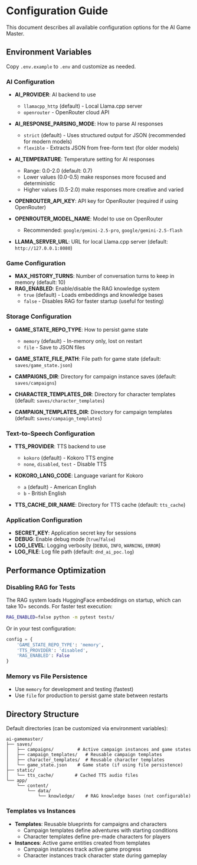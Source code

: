 # Configuration Guide

This document describes all available configuration options for the AI Game Master.

## Environment Variables

Copy `.env.example` to `.env` and customize as needed.

### AI Configuration

- **AI_PROVIDER**: AI backend to use
  - `llamacpp_http` (default) - Local Llama.cpp server
  - `openrouter` - OpenRouter cloud API

- **AI_RESPONSE_PARSING_MODE**: How to parse AI responses
  - `strict` (default) - Uses structured output for JSON (recommended for modern models)
  - `flexible` - Extracts JSON from free-form text (for older models)

- **AI_TEMPERATURE**: Temperature setting for AI responses
  - Range: 0.0-2.0 (default: 0.7)
  - Lower values (0.0-0.5) make responses more focused and deterministic
  - Higher values (0.5-2.0) make responses more creative and varied

- **OPENROUTER_API_KEY**: API key for OpenRouter (required if using OpenRouter)
- **OPENROUTER_MODEL_NAME**: Model to use on OpenRouter
  - Recommended: `google/gemini-2.5-pro`, `google/gemini-2.5-flash`
- **LLAMA_SERVER_URL**: URL for local Llama.cpp server (default: `http://127.0.0.1:8080`)

### Game Configuration

- **MAX_HISTORY_TURNS**: Number of conversation turns to keep in memory (default: 10)
- **RAG_ENABLED**: Enable/disable the RAG knowledge system
  - `true` (default) - Loads embeddings and knowledge bases
  - `false` - Disables RAG for faster startup (useful for testing)

### Storage Configuration

- **GAME_STATE_REPO_TYPE**: How to persist game state
  - `memory` (default) - In-memory only, lost on restart
  - `file` - Save to JSON files

- **GAME_STATE_FILE_PATH**: File path for game state (default: `saves/game_state.json`)
- **CAMPAIGNS_DIR**: Directory for campaign instance saves (default: `saves/campaigns`)
- **CHARACTER_TEMPLATES_DIR**: Directory for character templates (default: `saves/character_templates`)
- **CAMPAIGN_TEMPLATES_DIR**: Directory for campaign templates (default: `saves/campaign_templates`)

### Text-to-Speech Configuration

- **TTS_PROVIDER**: TTS backend to use
  - `kokoro` (default) - Kokoro TTS engine
  - `none`, `disabled`, `test` - Disable TTS

- **KOKORO_LANG_CODE**: Language variant for Kokoro
  - `a` (default) - American English
  - `b` - British English

- **TTS_CACHE_DIR_NAME**: Directory for TTS cache (default: `tts_cache`)

### Application Configuration

- **SECRET_KEY**: Application secret key for sessions
- **DEBUG**: Enable debug mode (`true`/`false`)
- **LOG_LEVEL**: Logging verbosity (`DEBUG`, `INFO`, `WARNING`, `ERROR`)
- **LOG_FILE**: Log file path (default: `dnd_ai_poc.log`)

## Performance Optimization

### Disabling RAG for Tests

The RAG system loads HuggingFace embeddings on startup, which can take 10+ seconds. For faster test execution:

```bash
RAG_ENABLED=false python -m pytest tests/
```

Or in your test configuration:

```python
config = {
    'GAME_STATE_REPO_TYPE': 'memory',
    'TTS_PROVIDER': 'disabled',
    'RAG_ENABLED': False
}
```

### Memory vs File Persistence

- Use `memory` for development and testing (fastest)
- Use `file` for production to persist game state between restarts

## Directory Structure

Default directories (can be customized via environment variables):

```
ai-gamemaster/
├── saves/
│   ├── campaigns/         # Active campaign instances and game states
│   ├── campaign_templates/   # Reusable campaign templates
│   ├── character_templates/  # Reusable character templates
│   └── game_state.json    # Game state (if using file persistence)
├── static/
│   └── tts_cache/        # Cached TTS audio files
└── app/
    └── content/
        └── data/
            └── knowledge/    # RAG knowledge bases (not configurable)
```

### Templates vs Instances

- **Templates**: Reusable blueprints for campaigns and characters
  - Campaign templates define adventures with starting conditions
  - Character templates define pre-made characters for players
- **Instances**: Active game entities created from templates
  - Campaign instances track active game progress
  - Character instances track character state during gameplay
